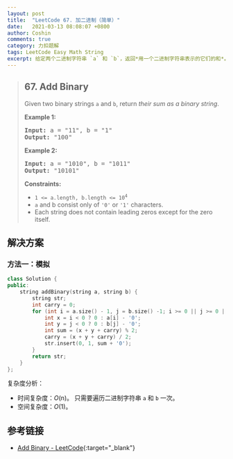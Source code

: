 ```yaml
---
layout: post
title:  "LeetCode 67. 加二进制（简单）"
date:   2021-03-13 08:08:07 +0800
author: Coshin
comments: true
category: 力扣题解
tags: LeetCode Easy Math String
excerpt: 给定两个二进制字符串 `a` 和 `b`，返回*用一个二进制字符串表示的它们的和*。
---
```

> ## 67. Add Binary
> 
> Given two binary strings `a` and `b`, return *their sum as a binary string*.
> 
> **Example 1:**
> 
> <pre>
> <strong>Input:</strong> a = "11", b = "1"
> <strong>Output:</strong> "100"
> </pre>
> 
> **Example 2:**
> 
> <pre>
> <strong>Input:</strong> a = "1010", b = "1011"
> <strong>Output:</strong> "10101"
> </pre>
> 
> **Constraints:**
> 
> * <code>1 <= a.length, b.length <= 10<sup>4</sup></code>
> * `a` and b consist only of `'0'` or `'1'` characters.
> * Each string does not contain leading zeros except for the zero itself.

## 解决方案

### 方法一：模拟

```cpp
class Solution {
public:
    string addBinary(string a, string b) {
        string str;
        int carry = 0;
        for (int i = a.size() - 1, j = b.size() -1; i >= 0 || j >= 0 || carry; i--, j--) {
            int x = i < 0 ? 0 : a[i] - '0';
            int y = j < 0 ? 0 : b[j] - '0';
            int sum = (x + y + carry) % 2;
            carry = (x + y + carry) / 2;
            str.insert(0, 1, sum + '0');
        }
        return str;
    }
};
```

复杂度分析：
* 时间复杂度：*O*(n)。
  只需要遍历二进制字符串 `a` 和 `b` 一次。
* 空间复杂度：*O*(1)。

## 参考链接

* [Add Binary - LeetCode](https://leetcode.com/problems/add-binary/){:target="_blank"}
